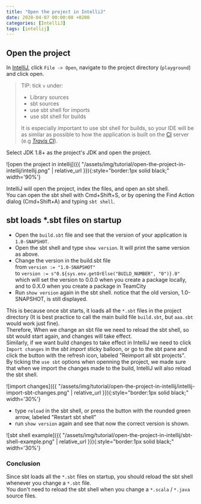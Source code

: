 ```yaml
---
title: "Open the project in IntelliJ"
date: 2020-04-07 00:00:08 +0200
categories: [IntelliJ]
tags: [intellij]
---
```


## Open the project

In [IntelliJ](https://www.jetbrains.com/idea/), click `File -> Open`, navigate to the project directory (`playground`) and click open.

> TIP:
> tick `v` under:
>
> - Library sources
> - sbt sources
> - use sbt shell for imports
> - use sbt shell for builds
>
> It is especially important to use sbt shell for builds, so your IDE will be as similar as possible to how the application is built on the [CI](https://en.wikipedia.org/wiki/Continuous_integration) server (e.g _[Travis CI](https://travis-ci.org/)_).

Select JDK 1.8+ as the project's JDK and open the project.

![open the project in intellij]({{ "/assets/img/tutorial/open-the-project-in-intellij/intellij.png" | relative_url }}){:style="border:1px solid black;" width='90%'}

IntelliJ will open the project, index the files, and open an sbt shell.  
You can open the sbt shell with Cmd+Shift+S, or by opening the Find Action dialog (Cmd+Shift+A) and typing `sbt shell`.

## sbt loads *.sbt files on startup

- Open the `build.sbt` file and see that the version of your application is `1.0-SNAPSHOT`.
- Open the sbt shell and type `show version`. It will print the same version as above.
- Change the version in the build.sbt file  
from `version := "1.0-SNAPSHOT"`  
to `version := s"0.${sys.env.getOrElse("BUILD_NUMBER", "0")}.0"` which will set the version to 0.0.0 when you create a package locally, and to 0.X.0 when you create a package in TeamCity
- Run `show version` again in the sbt shell. notice that the old version, 1.0-SNAPSHOT, is still displayed.


This is because once sbt starts, it loads all the `*.sbt` files in the project directory
(It is best practice to call the main build file `build.sbt`, but `aaa.sbt` would work just fine).  
Therefore, When we change an sbt file we need to reload the sbt shell,
so sbt would start again, and changes will take effect.  
Similarly, if we want build changes to take effect in IntelliJ
we need to click `Import changes` in the _sbt import_ sticky balloon,
or go to the sbt pane and click the button with the refresh icon, labeled "Reimport all sbt projects".  
By ticking the `use sbt` options when openning the project, we made sure that when we import the changes made to the build, IntelliJ will also reload the sbt shell.

![import changes]({{ "/assets/img/tutorial/open-the-project-in-intellij/intellij-import-sbt-changes.png" | relative_url }}){:style="border:1px solid black;" width='30%'}

- type `reload` in the sbt shell, or press the button with the rounded green arrow, labeled "Restart sbt shell"
- run `show version` again and see that now the correct version is shown.

![sbt shell example]({{ "/assets/img/tutorial/open-the-project-in-intellij/sbt-shell-example.png" | relative_url }}){:style="border:1px solid black;" width='30%'}

### Conclusion

Since sbt loads all the `*.sbt` files on startup, you should reload the sbt shell whenever you change a `*.sbt` file.  
You don't need to reload the sbt shell when you change a `*.scala` / `*.java` source files.
